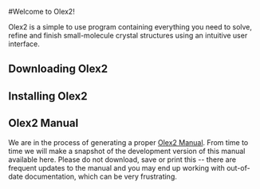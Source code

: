 #Welcome to Olex2!

Olex2 is a simple to use program containing everything you need to solve, refine and finish small-molecule crystal structures using an intuitive user interface.

## Downloading Olex2

## Installing Olex2

## Olex2 Manual

We are in the process of generating a proper [Olex2 Manual](../BookStart.htm). From time to time we will make a snapshot of the development version of this manual available here. Please do not download, save or print this -- there are frequent updates to the manual and you may end up working with out-of-date documentation, which can be very frustrating.

